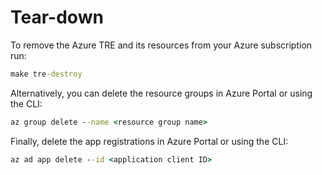 # Tear-down

To remove the Azure TRE and its resources from your Azure subscription run:

```cmd
make tre-destroy
```

Alternatively, you can delete the resource groups in Azure Portal or using the CLI:

```cmd
az group delete --name <resource group name>
```

Finally, delete the app registrations in Azure Portal or using the CLI:

```cmd
az ad app delete --id <application client ID>
```
